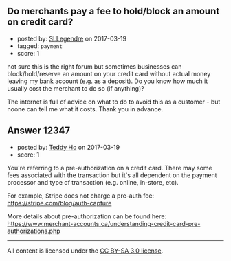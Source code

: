## Do merchants pay a fee to hold/block an amount on credit card?

- posted by: [SLLegendre](https://stackexchange.com/users/7843876/sllegendre) on 2017-03-19
- tagged: `payment`
- score: 1

<p>not sure this is the right forum but sometimes businesses can block/hold/reserve an amount on your credit card without actual money leaving my bank account (e.g. as a deposit). 
Do you know how much it usually cost the merchant to do so (if anything)?</p>

<p>The internet is full of advice on what to do to avoid this as a customer - but noone can tell me what it costs. Thank you in advance.</p>



## Answer 12347

- posted by: [Teddy Ho](https://stackexchange.com/users/10216703/teddy-ho) on 2017-03-19
- score: 1

<p>You're referring to a pre-authorization on a credit card.  There may some fees associated with the transaction but it's all dependent on the payment processor and type of transaction (e.g. online, in-store, etc).</p>

<p>For example, Stripe does not charge a pre-auth fee:
<a href="https://stripe.com/blog/auth-capture" rel="nofollow noreferrer">https://stripe.com/blog/auth-capture</a></p>

<p>More details about pre-authorization can be found here:
<a href="https://www.merchant-accounts.ca/understanding-credit-card-pre-authorizations.php" rel="nofollow noreferrer">https://www.merchant-accounts.ca/understanding-credit-card-pre-authorizations.php</a></p>




---

All content is licensed under the [CC BY-SA 3.0 license](https://creativecommons.org/licenses/by-sa/3.0/).
